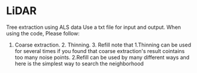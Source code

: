 # LiDAR
Tree extraction using ALS data
Use a txt file for input and output.
When using the code, Please follow:
1. Coarse extraction. 2. Thinning. 3. Refill
note that 1.Thinning can be used for several times if you found that coarse extraction's result cointains too many noise points. 2.Refill can be used by many different ways and here is the simplest way to search the neighborhood
